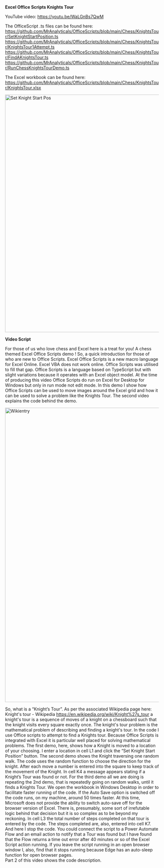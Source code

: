 
**Excel Office Scripts Knights Tour**


YouTube video: https://youtu.be/WaLGnBs7QwM

The OfficeScript .ts files can be found here:
https://github.com/MrAnalyticals/OfficeScripts/blob/main/Chess/KnightsTour/SetKnightStartPosition.ts
https://github.com/MrAnalyticals/OfficeScripts/blob/main/Chess/KnightsTour/KnightsTour1Attempt.ts
https://github.com/MrAnalyticals/OfficeScripts/blob/main/Chess/KnightsTour/FindAKnightsTour.ts
https://github.com/MrAnalyticals/OfficeScripts/blob/main/Chess/KnightsTour/RunChessKnightsTourDemo.ts




The Excel workbook can be found here: https://github.com/MrAnalyticals/OfficeScripts/blob/main/Chess/KnightsTour/KnightsTour.xlsx


<img width="775" alt="Set Knight Start Pos" src="https://user-images.githubusercontent.com/47678539/175559498-f47ba43a-05f6-4dbb-9775-683b0578fc36.PNG">

**Video Script**


For those of us who love chess and Excel here is a treat for you! 
A chess themed Excel Office Scripts demo ! 
So, a quick introduction for those of who are new to Office Scripts. Excel Office Scripts is a new macro language for Excel Online. Excel VBA does not work online. Office Scripts was utilised to fill that gap. Office Scripts is a language based on TypeScript but with slight variations because it operates with an Excel object model. 
At the time of producing this video Office Scripts do run on Excel for Desktop for Windows but only in run mode not edit mode.
In this demo I show how Office Scripts can be used to move images around the Excel grid and how it can be used to solve a problem like the Knights Tour. 
The second video explains the code behind the demo.

<img width="960" alt="Wikientry" src="https://user-images.githubusercontent.com/47678539/175559557-d25f1e7f-f141-4605-ba97-bae917071abd.PNG">

So, what is a “Knight’s Tour”. As per the associated Wikipedia page here:
Knight's tour - Wikipedia
https://en.wikipedia.org/wiki/Knight%27s_tour
a knight's tour is a sequence of moves of a knight on a chessboard such that the knight visits every square exactly once.
The knight's tour problem is the mathematical problem of describing and finding a knight's tour. In the code I use Office scripts to attempt to find a Knights tour. 
Because Office Scripts is integrated with Excel it is particular well placed for solving mathematical problems.
The first demo, here, shows how a Knight is moved to a location of your choosing. I enter a location in cell L1 and click the “Set Knight Start Position” button. 
The second demo shows the Knight traversing one random walk. The code uses the random function to choose the direction for the knight. After each move a number is entered into the square to keep track of the movement of the Knight. In cell K4 a message appears stating if a Knight’s Tour was found or not.
For the third demo all we are doing is repeating the 2nd demo, that is repeatedly going on random walks, until it finds a Knights Tour. 
We open the workbook in Windows Desktop in order to facilitate faster running of the code. If the Auto Save option is switched off the code runs, on my machine, around 50 times faster. At this time, Microsoft does not provide the ability to switch auto-save off for the browser version of Excel. There is, presumably, some sort of irrefutable logic behind that decision but it is so complex as to be beyond my reckoning. 
In cell L3 the total number of steps completed on that tour is entered by the code. The steps completed are, also, entered into cell K7. 
And here I stop the code. You could connect the script to a Power Automate Flow and an email action to notify that a Tour was found but I have found that the Flow returns a time out error after 40 minutes or so of the Excel Script action running. If you leave the script running in an open browser window I, also, find that it stops running because Edge has an auto-sleep function for open browser pages.  
Part 2 of this video shows the code description.

